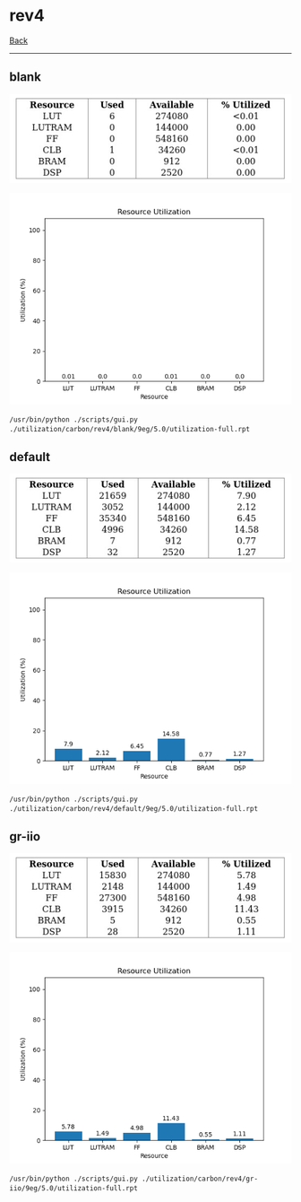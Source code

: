 # rev4

[Back](<../carbon.md>)

---

## blank

<p align="center">
	<img src="../../../../images/carbon/rev4/blank/9eg/5.0/table.jpg" />
</p>

<p align="center">
	<img src="../../../../images/carbon/rev4/blank/9eg/5.0/graph.png" />
</p>

`/usr/bin/python ./scripts/gui.py ./utilization/carbon/rev4/blank/9eg/5.0/utilization-full.rpt`

## default

<p align="center">
	<img src="../../../../images/carbon/rev4/default/9eg/5.0/table.jpg" />
</p>

<p align="center">
	<img src="../../../../images/carbon/rev4/default/9eg/5.0/graph.png" />
</p>

`/usr/bin/python ./scripts/gui.py ./utilization/carbon/rev4/default/9eg/5.0/utilization-full.rpt`

## gr-iio

<p align="center">
	<img src="../../../../images/carbon/rev4/gr-iio/9eg/5.0/table.jpg" />
</p>

<p align="center">
	<img src="../../../../images/carbon/rev4/gr-iio/9eg/5.0/graph.png" />
</p>

`/usr/bin/python ./scripts/gui.py ./utilization/carbon/rev4/gr-iio/9eg/5.0/utilization-full.rpt`

